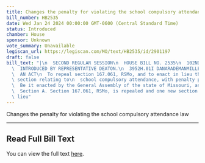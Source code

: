 ```yaml
---
title: Changes the penalty for violating the school compulsory attendance law
bill_number: HB2535
date: Wed Jan 24 2024 00:00:00 GMT-0600 (Central Standard Time)
status: Introduced
chamber: House
sponsor: Unknown
vote_summary: Unavailable
legiscan_url: https://legiscan.com/MO/text/HB2535/id/2901197
draft: false
bill_text: "|\n  SECOND REGULAR SESSION\n  HOUSE BILL NO. 2535\n  102ND GENERAL ASSEMBLY\n\
  \  INTRODUCED BY REPRESENTATIVE DEATON.\n  3952H.01I DANARADEMANMILLER,ChiefClerk\n\
  \  AN ACT\n  To repeal section 167.061, RSMo, and to enact in lieu thereof one new\
  \ section relating to\n  school compulsory attendance, with penalty provisions.\n\
  \  Be it enacted by the General Assembly of the state of Missouri, as follows:\n\
  \  Section A. Section 167.061, RSMo, is repealed and one new section enacted in\
  \ lieu"
---
```

Changes the penalty for violating the school compulsory attendance law

---

## Read Full Bill Text

You can view the full text [here](https://legiscan.com/MO/text/HB2535/id/2901197).
